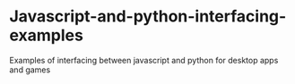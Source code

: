 # Javascript-and-python-interfacing-examples
Examples of interfacing between javascript and python for desktop apps and games

